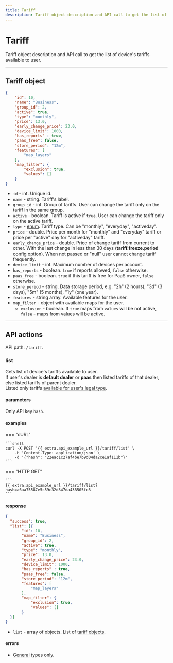 ```yaml
---
title: Tariff
description: Tariff object description and API call to get the list of device's tariffs available to user.
---
```


# Tariff

Tariff object description and API call to get the list of device's tariffs available to user.

***

## Tariff object

```json
{
    "id": 10,
    "name": "Business",
    "group_id": 2,
    "active": true,
    "type": "monthly",
    "price": 13.0,
    "early_change_price": 23.0,
    "device_limit": 1000,
    "has_reports" : true,
    "paas_free": false,
    "store_period": "12m",
    "features": [
        "map_layers"
    ],
    "map_filter": {
        "exclusion": true,
        "values": []
    }
}
```

* `id` - int. Unique id.
* `name` - string. Tariff's label.
* `group_id` - int. Group of tariffs. User can change the tariff only on the tariff in the same group.
* `active` - boolean. Tariff is active if `true`. User can change the tariff only on the active tariff.
* `type` - [enum](../../../getting-started.md#data-types). Tariff type. Can be "monthly", "everyday", "activeday".
* `price` - double. Price per month for "monthly" and "everyday" tariff or price per "active" day for "activeday" tariff.
* `early_change_price` - double. Price of change tariff from current to other. With the last change in less than 
30 days (**tariff.freeze.period** config option). When not passed or "null" user cannot change tariff frequently.
* `device_limit` - int. Maximum number of devices per account.
* `has_reports` - boolean. `true` if reports allowed, `false` otherwise.
* `paas_free` - boolean. `true` if this tariff is free for PaaS owner, `false` otherwise.
* `store_period` - string. Data storage period, e.g. "2h" (2 hours), "3d" (3 days), "5m" (5 months), "1y" (one year).
* `features` - string array. Available features for the user.
* `map_filter` - object with available maps for the user.
    * `exclusion` - boolean. If `true` maps from `values` will be not active, `false` - maps from values will be active.

***

## API actions

API path: `/tariff`.

### list

Gets list of device's tariffs available to user.<br>
If user's dealer is **default dealer** or **paas** then listed tariffs of that dealer, else listed tariffs of parent dealer.<br>
Listed only tariffs [available for user's legal type](#tariff).

#### parameters

Only API key `hash`.

#### examples

=== "cURL"

    ```shell
    curl -X POST '{{ extra.api_example_url }}/tariff/list' \
        -H 'Content-Type: application/json' \ 
        -d '{"hash": "22eac1c27af4be7b9d04da2ce1af111b"}'
    ```

=== "HTTP GET"

    ```
    {{ extra.api_example_url }}/tariff/list?hash=a6aa75587e5c59c32d347da438505fc3
    ```

#### response

```json
{
  "success": true,
  "list": [{
       "id": 10,
       "name": "Business",
       "group_id": 2,
       "active": true,
       "type": "monthly",
       "price": 13.0,
       "early_change_price": 23.0,
       "device_limit": 1000,
       "has_reports" : true,
       "paas_free": false,
       "store_period": "12m",
       "features": [
           "map_layers"
       ],
       "map_filter": {
           "exclusion": true,
           "values": []
       }
  }] 
}
```

* `list` - array of objects. List of [tariff objects](#tariff-object).

#### errors

* [General](../../../getting-started.md#error-codes) types only.

